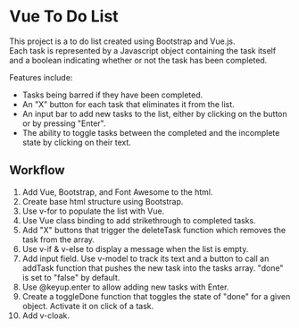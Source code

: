 # Vue To Do List

This project is a to do list created using Bootstrap and Vue.js.  
Each task is represented by a Javascript object containing the task itself and a boolean indicating whether or not the task has been completed.

Features include:

- Tasks being barred if they have been completed.  
- An "X" button for each task that eliminates it from the list.  
- An input bar to add new tasks to the list, either by clicking on the button or by pressing "Enter".  
- The ability to toggle tasks between the completed and the incomplete state by clicking on their text.

## Workflow

1. Add Vue, Bootstrap, and Font Awesome to the html.
2. Create base html structure using Bootstrap.
3. Use v-for to populate the list with Vue.
4. Use Vue class binding to add strikethrough to completed tasks.
5. Add "X" buttons that trigger the deleteTask function which removes the task from the array.
6. Use v-if & v-else to display a message when the list is empty.
7. Add input field. Use v-model to track its text and a button to call an addTask function that pushes the new task into the tasks array. "done" is set to "false" by default.
8. Use @keyup.enter to allow adding new tasks with Enter.
9. Create a toggleDone function that toggles the state of "done" for a given object. Activate it on click of a task.
10. Add v-cloak.